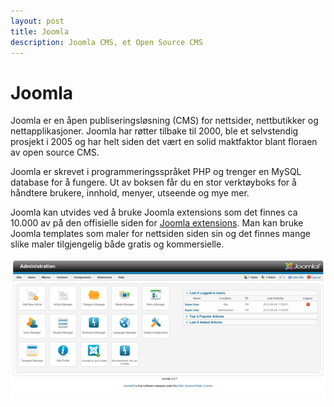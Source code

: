 ```yaml
---
layout: post
title: Joomla
description: Joomla CMS, et Open Source CMS
---
```


# Joomla
Joomla er en åpen publiseringsløsning (CMS) for nettsider, nettbutikker og nettapplikasjoner. Joomla har røtter tilbake til 2000, ble et selvstendig prosjekt i 2005 og har helt siden det vært en solid maktfaktor blant floraen av open source CMS. 

Joomla er skrevet i programmeringsspråket PHP og trenger en MySQL database for å fungere. Ut av boksen får du en stor verktøyboks for å håndtere brukere, innhold, menyer, utseende og mye mer.

Joomla kan utvides ved å bruke Joomla extensions som det finnes ca 10.000 av på den offisielle siden for [Joomla extensions](http://extensions.joomla.org/). Man kan bruke Joomla templates som maler for nettsiden siden sin og det finnes mange slike maler tilgjengelig både gratis og kommersielle.


![Joomla skjermbilde](../img/joomla-screenshot.png)

